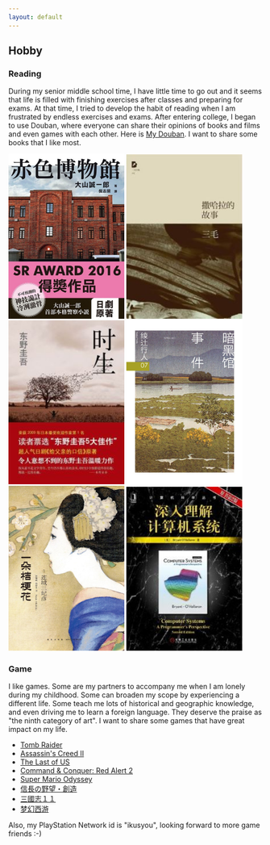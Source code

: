 ```yaml
---
layout: default
---
```


## Hobby

### Reading
During my senior middle school time, I have little time to go out and it seems that life is filled with finishing exercises after classes
and preparing for exams. At that time, I tried to develop the habit of reading when I am frustrated by endless exercises and exams. 
After entering college, I began to use Douban, where everyone can share their opinions of books and films and even games with each other. Here is [My Douban](https://www.douban.com/people/175875998/).
I want to share some books that I like most.


<div class="row">
                <img src="images/bk7.jpg" width = "230">
                <img src="images/bk2.jpg" width = "230">
                <img src="images/bk3.jpg" width = "230">
                <img src="images/bk8.jpg" height= "325" width = "230">
                <img src="images/bk9.jpg" height= "327" width = "230">
                <img src="images/bk6.jpg" width = "230">
</div>


### Game
I like games. Some are my partners to accompany me when I am lonely during my childhood. Some can broaden my scope by experiencing a different life.
Some teach me lots of historical and geographic knowledge, and even driving me to learn a foreign language.
They deserve the praise as "the ninth category of art".
I want to share some games that have great impact on my life.


- [Tomb Raider](https://store.steampowered.com/app/203160/Tomb_Raider/)
- [Assassin's Creed II](https://www.ubisoft.com/en-us/game/assassins-creed/assassins-creed-ii)
- [The Last of US](https://www.playstation.com/en-us/games/the-last-of-us-part-i/)
- [Command & Conquer: Red Alert 2](https://game.chronodivide.com/)
- [Super Mario Odyssey](https://www.nintendo.com/store/products/super-mario-odyssey-switch/)
- [信長の野望・創造](http://www.gamecity.ne.jp/souzou/)
- [三國志１１](https://www.gamecity.ne.jp/sangokushi/11wpk/)
- [梦幻西游](https://xyq.163.com/)

Also, my PlayStation Network id is "ikusyou", looking forward to more game friends :-)